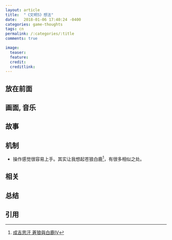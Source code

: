 ```yaml
---
layout: article
title:  "《文明5》想法"
date:   2018-01-06 17:40:24 -0400
categories: game-thoughts
tags: cn
permalink: /:categories/:title
comments: true

image:
  teaser: 
  feature: 
  credit: 
  creditlink: 
---
```


放在前面
-


画面, 音乐
-

故事
-


机制
-

- 操作感觉很容易上手。其实让我想起苍狼白鹿[^1]，有很多相似之处。

相关
-


总结
-

引用
-
[^1]: [成吉思汗 蒼狼與白鹿IV](https://en.wikipedia.org/wiki/Genghis_Khan:_Aoki_Ookami_to_Shiroki_Mejika_IV)